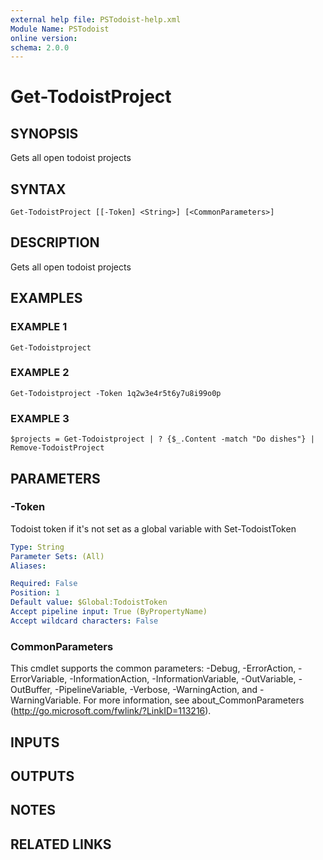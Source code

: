 ```yaml
---
external help file: PSTodoist-help.xml
Module Name: PSTodoist
online version:
schema: 2.0.0
---
```


# Get-TodoistProject

## SYNOPSIS
Gets all open todoist projects

## SYNTAX

```
Get-TodoistProject [[-Token] <String>] [<CommonParameters>]
```

## DESCRIPTION
Gets all open todoist projects

## EXAMPLES

### EXAMPLE 1
```
Get-Todoistproject
```

### EXAMPLE 2
```
Get-Todoistproject -Token 1q2w3e4r5t6y7u8i99o0p
```

### EXAMPLE 3
```
$projects = Get-Todoistproject | ? {$_.Content -match "Do dishes"} | Remove-TodoistProject
```

## PARAMETERS

### -Token
Todoist token if it's not set as a global variable with Set-TodoistToken

```yaml
Type: String
Parameter Sets: (All)
Aliases:

Required: False
Position: 1
Default value: $Global:TodoistToken
Accept pipeline input: True (ByPropertyName)
Accept wildcard characters: False
```

### CommonParameters
This cmdlet supports the common parameters: -Debug, -ErrorAction, -ErrorVariable, -InformationAction, -InformationVariable, -OutVariable, -OutBuffer, -PipelineVariable, -Verbose, -WarningAction, and -WarningVariable. For more information, see about_CommonParameters (http://go.microsoft.com/fwlink/?LinkID=113216).

## INPUTS

## OUTPUTS

## NOTES

## RELATED LINKS
